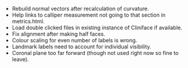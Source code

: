 - Rebuild normal vectors after recalculation of curvature.
- Help links to calliper measurement not going to that section in metrics.html.
- Load double clicked files in existing instance of Cliniface if available.
- Fix alignment after making half faces.
- Colour scaling for even number of labels is wrong.
- Landmark labels need to account for individual visibility.
- Coronal plane too far forward (though not used right now so fine to leave).
